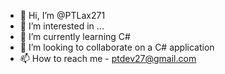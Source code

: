 - 👋 Hi, I’m @PTLax271
- 👀 I’m interested in ...
- 🌱 I’m currently learning C#
- 💞️ I’m looking to collaborate on a C# application
- 📫 How to reach me - ptdev27@gmail.com

<!---
PTLax271/PTLax271 is a ✨ special ✨ repository because its `README.md` (this file) appears on your GitHub profile.
You can click the Preview link to take a look at your changes.
--->
